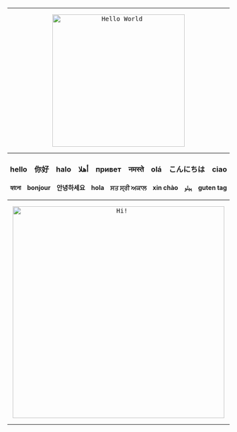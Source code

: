 
<div align="center">

  <hr>

  <kbd>
    <img src="https://pdxopen.tech/wp-content/uploads/2020/10/hello_world.gif" alt="Hello World" style="width: 300px;"/>
  </kbd>
  
  <hr>

  ### hello&emsp;你好&emsp;halo&emsp;أهلا&emsp;привет&emsp;नमस्ते&emsp;olá&emsp;こんにちは&emsp;ciao
  #### হ্যালো&emsp;bonjour&emsp;안녕하세요&emsp;hola&emsp;ਸਤ ਸ੍ਰੀ ਅਕਾਲ&emsp;xin chào&emsp;ہیلو&emsp;guten tag 

  <hr>

  <kbd>
    <img src="https://media.giphy.com/media/l49JUvg7XunM0Usve/giphy.gif" alt="Hi!" style="width: 480px;"/>
  </kbd>
  
  <hr>

</div>

